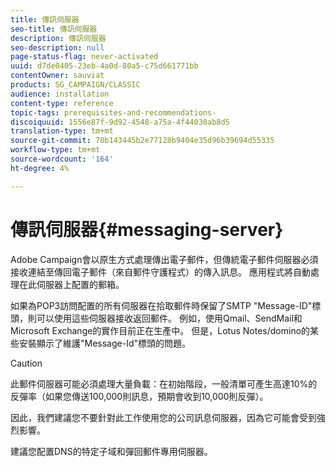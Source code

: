 ```yaml
---
title: 傳訊伺服器
seo-title: 傳訊伺服器
description: 傳訊伺服器
seo-description: null
page-status-flag: never-activated
uuid: d7de0405-23eb-4a0d-80a5-c75d661771bb
contentOwner: sauviat
products: SG_CAMPAIGN/CLASSIC
audience: installation
content-type: reference
topic-tags: prerequisites-and-recommendations-
discoiquuid: 1556e87f-9d92-4548-a75a-4f44030ab8d5
translation-type: tm+mt
source-git-commit: 70b143445b2e77128b9404e35d96b39694d55335
workflow-type: tm+mt
source-wordcount: '164'
ht-degree: 4%

---
```



# 傳訊伺服器{#messaging-server}

Adobe Campaign會以原生方式處理傳出電子郵件，但傳統電子郵件伺服器必須接收連結至傳回電子郵件（來自郵件守護程式）的傳入訊息。 應用程式將自動處理在此伺服器上配置的郵箱。

如果為POP3訪問配置的所有伺服器在拾取郵件時保留了SMTP &quot;Message-ID&quot;標頭，則可以使用這些伺服器接收返回郵件。 例如，使用Qmail、SendMail和Microsoft Exchange的實作目前正在生產中。 但是，Lotus Notes/domino的某些安裝顯示了維護&quot;Message-Id&quot;標頭的問題。

>[!CAUTION]
>
>此郵件伺服器可能必須處理大量負載：在初始階段，一般清單可產生高達10%的反彈率（如果您傳送100,000則訊息，預期會收到10,000則反彈）。
>
>因此，我們建議您不要針對此工作使用您的公司訊息伺服器，因為它可能會受到強烈影響。
>
>建議您配置DNS的特定子域和彈回郵件專用伺服器。
